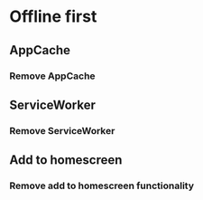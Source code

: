 # Offline first

## AppCache

### Remove AppCache

## ServiceWorker

### Remove ServiceWorker

## Add to homescreen

### Remove add to homescreen functionality
